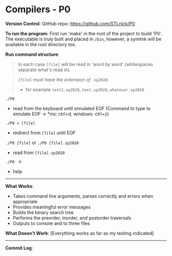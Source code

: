 # Compilers - P0

**Version Control**:
GitHub repo: https://github.com/STLnick/P0

**To run the program**:
First run 'make' in the root of the project to build 'P0'.
The executable is truly built and placed in `/bin`, however, a symlink will be available in the root directory too.

**Run command structure**:

> In each case `[file]` will be read in 'word by word' (whitespaces separate what's read in).

> `[file]` _must have the extension of_ `.sp2020`.
> - for example `test1.sp2020`, `text.sp2020`, `whatever.sp2020`

`./P0` 
- read from the keyboard until simulated EOF (Command to type to simulate EOF -> *nix: ctrl+d, windows: ctrl+z)

`./P0 < [file]`
- redirect from `[file]` until EOF

`./P0 [file]` or `./P0 [file].sp2020`
- read from `[file].sp2020`

`./P0 -h`
- help

---

**What Works**:
- Takes command line arguments, parses correctly and errors when appropriate
- Provides meaningful error messages
- Builds the binary search tree
- Performs the preorder, inorder, and postorder traversals
- Outputs to console and to three files

**What Doesn't Work**:
[Everything works as far as my testing indicated]

---

**Commit Log**:
